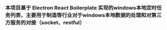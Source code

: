 ### 本项目基于 Electron React Boilerplate 实现的windows本地定时任务列表，主要用于制造等行业对于windows本地数据的处理和对第三方服务的对接（socket、restful）
